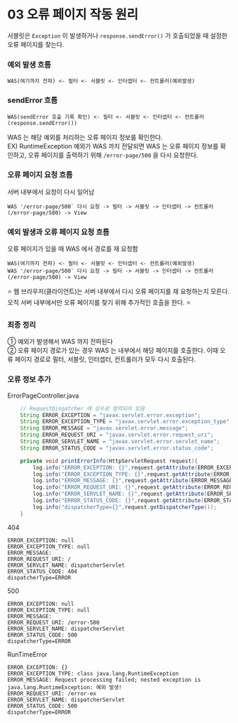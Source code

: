 # 03 오류 페이지 작동 원리

서블릿은 `Exception` 이 발생하거나 `response.sendError()` 가 호출되었을 때 설정한 오류 페이지를 찾는다.

### 예외 발생 흐름
```
WAS(여기까지 전파) <- 필터 <- 서블릿 <- 인터셉터 <- 컨트롤러(예외발생)
```

### sendError 흐름
```
WAS(sendError 호출 기록 확인) <- 필터 <- 서블릿 <- 인터셉터 <- 컨트롤러(response.sendError())
```

WAS 는 해당 예외를 처리하는 오류 페이지 정보를 확인한다.<br>
EX) RuntimeException 예외가 WAS 까지 전달되면 WAS 는 오류 페이지 정보를 확인하고, 오류 페이지를 출력하기 위해 `/error-page/500` 을 다시 요청한다.

### 오류 페이지 요청 흐름
서버 내부에서 요청이 다시 일어남
```
WAS '/error-page/500` 다시 요청 -> 필터 -> 서블릿 -> 인터셉터 -> 컨트롤러(/error-page/500) -> View
```

### 예외 발생과 오류 페이지 요청 흐름
오류 페이지가 있을 때 WAS 에서 경로를 재 요청함
```
WAS(여기까지 전파) <- 필터 <- 서블릿 <- 인터셉터 <- 컨트롤러(예외발생)
WAS '/error-page/500` 다시 요청 -> 필터 -> 서블릿 -> 인터셉터 -> 컨트롤러(/error-page/500) -> View
```
⭐️ 웹 브라우저(클라이언트)는 서버 내부에서 다시 오류 페이지를 재 요청하는지 모른다. 오직 서버 내부에서만 오류 페이지를 찾기 위해 추가적인 호출을 한다. ⭐️

### 최종 정리 
① 예외가 발생해서 WAS 까지 전파된다<br>
② 오류 페이지 경로가 있는 경우 WAS 는 내부에서 해당 페이지를 호출한다. 이때 오류 페이지 경로로 필터, 서블릿, 인터셉터, 컨트롤러가 모두 다시 호출된다. 

### 오류 정보 추가 
ErrorPageController.java
```java
    // RequestDispatcher 에 상수로 정의되어 있음                                    
    String ERROR_EXCEPTION = "javax.servlet.error.exception";             
    String ERROR_EXCEPTION_TYPE = "javax.servlet.error.exception_type";   
    String ERROR_MESSAGE = "javax.servlet.error.message";                 
    String ERROR_REQUEST_URI = "javax.servlet.error.request_uri";         
    String ERROR_SERVLET_NAME = "javax.servlet.error.servlet_name";       
    String ERROR_STATUS_CODE = "javax.servlet.error.status_code";

    private void printErrorInfo(HttpServletRequest request){
        log.info("ERROR_EXCEPTION: {}",request.getAttribute(ERROR_EXCEPTION));
        log.info("ERROR_EXCEPTION_TYPE: {}",request.getAttribute(ERROR_EXCEPTION_TYPE));
        log.info("ERROR_MESSAGE: {}",request.getAttribute(ERROR_MESSAGE));
        log.info("ERROR_REQUEST_URI: {}",request.getAttribute(ERROR_REQUEST_URI));
        log.info("ERROR_SERVLET_NAME: {}",request.getAttribute(ERROR_SERVLET_NAME));
        log.info("ERROR_STATUS_CODE: {}",request.getAttribute(ERROR_STATUS_CODE));
        log.info("dispatcherType={}",request.getDispatcherType());
    }
```

404
```
ERROR_EXCEPTION: null
ERROR_EXCEPTION_TYPE: null
ERROR_MESSAGE: 
ERROR_REQUEST_URI: /
ERROR_SERVLET_NAME: dispatcherServlet
ERROR_STATUS_CODE: 404
dispatcherType=ERROR
```

500
```
ERROR_EXCEPTION: null
ERROR_EXCEPTION_TYPE: null
ERROR_MESSAGE: 
ERROR_REQUEST_URI: /error-500
ERROR_SERVLET_NAME: dispatcherServlet
ERROR_STATUS_CODE: 500
dispatcherType=ERROR
```

RunTimeError
```
ERROR_EXCEPTION: {}
ERROR_EXCEPTION_TYPE: class java.lang.RuntimeException
ERROR_MESSAGE: Request processing failed; nested exception is java.lang.RuntimeException: 예외 발생!
ERROR_REQUEST_URI: /error-ex
ERROR_SERVLET_NAME: dispatcherServlet
ERROR_STATUS_CODE: 500
dispatcherType=ERROR
```
